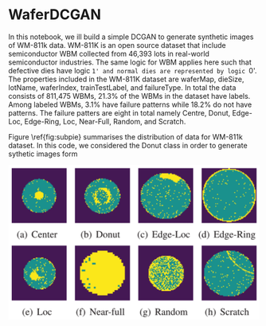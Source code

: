 # WaferDCGAN
In this notebook, we ill build a simple DCGAN to generate synthetic images of WM-811k data. WM-811K is an open source dataset that include semiconductor WBM collected from 46,393 lots in real-world semiconductor industries. The same logic for WBM applies here such that defective dies have logic `1' and normal dies are represented by logic `0'. The properties included in the WM-811K dataset are waferMap, dieSize, lotName, waferIndex, trainTestLabel, and failureType. In total the data consists of 811,475 WBMs, 21.3% of the WBMs in the dataset have labels. Among labeled WBMs, 3.1% have failure patterns while 18.2\% do not have patterns. The failure patters are eight in total namely Centre, Donut, Edge-Loc, Edge-Ring, Loc, Near-Full, Random, and Scratch. 



Figure \ref{fig:subpie} summarises the distribution of data for WM-811k dataset. In this code, we considered the Donut class in order to generate sythetic images form

![alt text](https://github.com/AbuEbayyeh/waferDCGAN/blob/main/images/wm811k.PNG)
